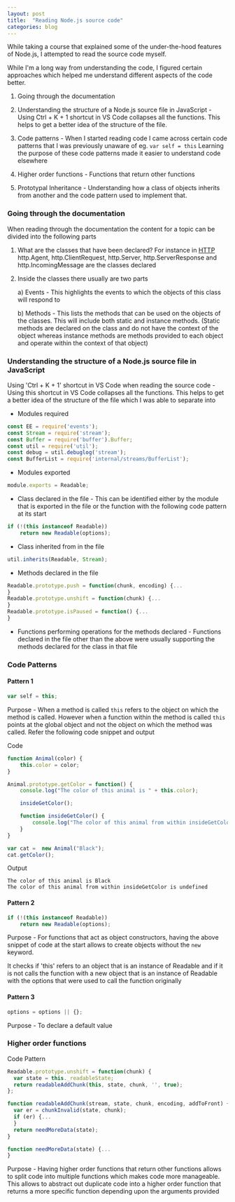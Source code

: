 ```yaml
---
layout: post
title:  "Reading Node.js source code"
categories: blog
---
```


While taking a course that explained some of the under-the-hood features of Node.js, I attempted to read the source code myself. 

While I'm a long way from understanding the code, I figured certain approaches which helped me understand different aspects of the code better.

1. Going through the documentation

2. Understanding the structure of a Node.js source file in JavaScript - Using Ctrl + K + 1 shortcut in VS Code collapses all the functions. This helps to get a better idea of the structure of the file.

3. Code patterns -  When I started reading code I came across certain code patterns that I was previously unaware of eg. `var self = this` Learning the purpose of these code patterns made it easier to understand code elsewhere

4. Higher order functions - Functions that return other functions

5. Prototypal Inheritance - Understanding how a class of objects inherits from another and the code pattern used to implement that.

### Going through the documentation
When reading through the documentation the content for a topic can be divided into the following parts

1. What are the classes that have been declared? For instance in [HTTP](https://nodejs.org/dist/latest-v8.x/docs/api/http.html) http.Agent, http.ClientRequest, http.Server, http.ServerResponse and http.IncomingMessage are the classes declared

2. Inside the classes there usually are two parts

    a) Events - This highlights the events to which the objects of this class will respond to

    b) Methods - This lists the methods that can be used on the objects of the classes. This will include both static and instance methods. (Static methods are declared on the class and do not have the context of the object whereas instance methods are methods provided to each object and operate within the context of that object)

### Understanding the structure of a Node.js source file in JavaScript 

Using 'Ctrl + K + 1' shortcut in VS Code when reading the source code - Using this shortcut in VS Code collapses all the functions. This helps to get a better idea of the structure of the file which I was able to separate into 

- Modules required

```javascript
const EE = require('events');
const Stream = require('stream');
const Buffer = require('buffer').Buffer;
const util = require('util');
const debug = util.debuglog('stream');
const BufferList = require('internal/streams/BufferList');
```

- Modules exported

```javascript
module.exports = Readable;
```

- Class declared in the file - This can be identified either by the module that is exported in the file or the function with the following code pattern at its start

```javascript
if (!(this instanceof Readable))
    return new Readable(options);
```

- Class inherited from in the file

```javascript
util.inherits(Readable, Stream);
```

- Methods declared in the file

```javascript
Readable.prototype.push = function(chunk, encoding) {...
}
Readable.prototype.unshift = function(chunk) {...
}
Readable.prototype.isPaused = function() {...
}
```

- Functions performing operations for the methods declared - Functions declared in the file other than the above were usually supporting the methods declared for the class in that file

### Code Patterns

#### Pattern 1

```javascript
var self = this;
```

Purpose -  When a method is called ```this``` refers to the object on which the method is called. However when a function within the method is called ```this``` points at the global object and not the object on which the method was called. Refer the following code snippet and output

Code

```javascript
function Animal(color) {
    this.color = color;
}

Animal.prototype.getColor = function() {
    console.log("The color of this animal is " + this.color);

    insideGetColor();

    function insideGetColor() {
        console.log("The color of this animal from within insideGetColor is " + this.color);
    }
}

var cat =  new Animal("Black");
cat.getColor();
```

Output

```
The color of this animal is Black
The color of this animal from within insideGetColor is undefined
```

#### Pattern 2

```javascript
if (!(this instanceof Readable))
    return new Readable(options);
```

Purpose - For functions that act as object constructors, having the above snippet of code at the start allows to create objects without the `new` keyword. 

It checks if 'this' refers to an object that is an instance of Readable and if it is not calls the function with a new object that is an instance of Readable with the options that were used to call the function originally

#### Pattern 3

```javascript
options = options || {};
```

Purpose - To declare a default value

### Higher order functions

Code Pattern

```javascript
Readable.prototype.unshift = function(chunk) {
  var state = this._readableState;
  return readableAddChunk(this, state, chunk, '', true);
};

```

```javascript
function readableAddChunk(stream, state, chunk, encoding, addToFront) {
  var er = chunkInvalid(state, chunk);
  if (er) {...
  }
  return needMoreData(state);
}

```

```javascript
function needMoreData(state) {...
}

```

Purpose - Having higher order functions that return other functions allows to split code into multiple functions which makes code more manageable. This allows to abstract out duplicate code into a higher order function that returns a more specific function depending upon the arguments provided 